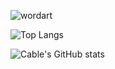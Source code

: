 
![wordart](https://github.com/cablekiddo/cablekiddo/assets/89358737/36738a4a-0a0d-4765-b14e-11504a0d790d)

![Top Langs](https://github-readme-stats.vercel.app/api/top-langs/?username=cablekiddo&hide_progress=true)

![Cable's GitHub stats](https://github-readme-stats.vercel.app/api?username=cablekiddo&show_icons=true&theme=transparent)
